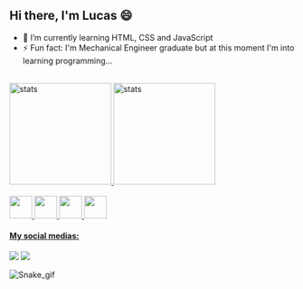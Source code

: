 ## Hi there, I'm Lucas 😄

- 🌱 I’m currently learning HTML, CSS and JavaScript
- ⚡ Fun fact: I'm Mechanical Engineer graduate but at this moment I'm into learning programming...

<div></br>
  <a href="https://github.com/lucasfnandos">
  <img height="180cm" src="https://github-readme-stats.vercel.app/api?username=lucasfnandos&show_icons=true&theme=tokyonight" alt="stats">
  <img height="180cm" src="https://github-readme-stats.vercel.app/api/top-langs/?username=lucasfnandos&layout=compact&theme=tokyonight&card_width=60" alt="stats">
 </div></br>
  
 <div>
    <img height="40" width="40" src="https://cdn.jsdelivr.net/gh/devicons/devicon/icons/cplusplus/cplusplus-original.svg">
    <img height="40" width="40" src="https://cdn.jsdelivr.net/gh/devicons/devicon/icons/html5/html5-original.svg">
    <img height="40" width="40" src="https://cdn.jsdelivr.net/gh/devicons/devicon/icons/css3/css3-original.svg">
    <img height="40" width="40" src="https://cdn.jsdelivr.net/gh/devicons/devicon/icons/javascript/javascript-original.svg">
 </div>
   
#### My social medias:        
  <div>
   <a hfer="https://linkedin.com/in/lucasfsoares" target="_blank"><img src="https://img.shields.io/badge/LinkedIn-0077B5?style=for-the-badge&logo=linkedin&logoColor=white" target="_blank"></a>
   <a hfer="https://instagram.com/lucasfnandos" target="_blank"><img src="https://img.shields.io/badge/Instagram-E4405F?style=for-the-badge&logo=instagram&logoColor=white" target="_blank"></a>
   
![Snake_gif](https://github.com/lucasfnandos/lucasfnandos/blob/output/github-contribution-grid-snake.svg)



